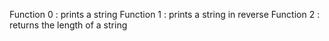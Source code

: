 Function 0 : prints a string
Function 1 : prints a string in reverse
Function 2 : returns the length of a string